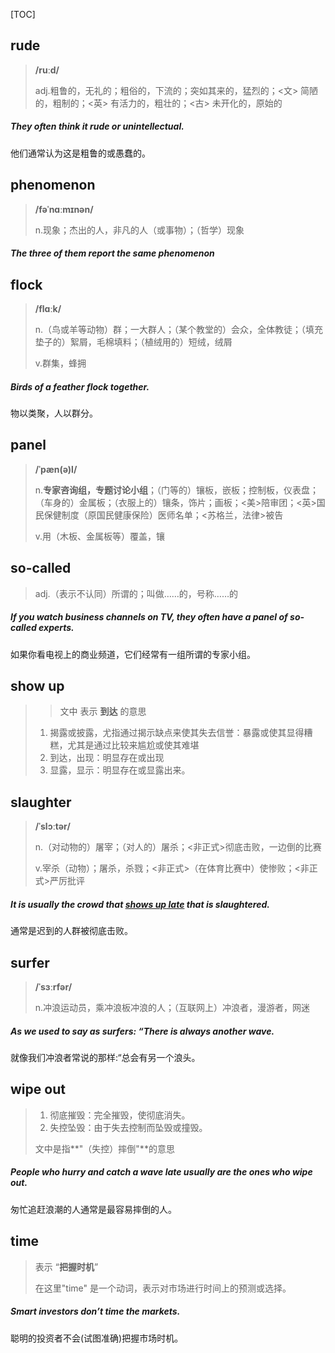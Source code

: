[TOC]

## rude

> **/ruːd/**
>
> adj.粗鲁的，无礼的；粗俗的，下流的；突如其来的，猛烈的；<文> 简陋的，粗制的；<英> 有活力的，粗壮的；<古> 未开化的，原始的

##### They often think it **rude** or unintellectual.

他们通常认为这是粗鲁的或愚蠢的。

## phenomenon

> **/fəˈnɑːmɪnən/**
>
> n.现象；杰出的人，非凡的人（或事物）；（哲学）现象

##### The three of them report the same **phenomenon**

## flock

> **/flɑːk/**
>
> n.（鸟或羊等动物）群；一大群人；（某个教堂的）会众，全体教徒；（填充垫子的）絮屑，毛棉填料；（植绒用的）短绒，绒屑
>
> v.群集，蜂拥

##### Birds of a feather **flock** together.

物以类聚，人以群分。

## panel

> **/ˈpæn(ə)l/**
>
> n.**专家咨询组，专题讨论小组**；（门等的）镶板，嵌板；控制板，仪表盘；（车身的）金属板；（衣服上的）镶条，饰片；画板；<美>陪审团；<英>国民保健制度（原国民健康保险）医师名单；<苏格兰，法律>被告
>
> v.用（木板、金属板等）覆盖，镶

## so-called

> adj.（表示不认同）所谓的；叫做……的，号称……的

##### If you watch business channels on TV, they often have a **panel** of **so-called** experts. 

如果你看电视上的商业频道，它们经常有一组所谓的专家小组。

## show up

> > 文中 表示 **到达** 的意思
>
> 1. 揭露或披露，尤指通过揭示缺点来使其失去信誉：暴露或使其显得糟糕，尤其是通过比较来尴尬或使其难堪
> 2. 到达，出现：明显存在或出现
> 3. 显露，显示：明显存在或显露出来。

## slaughter

> **/ˈslɔːtər/**
>
> n.（对动物的）屠宰；（对人的）屠杀；<非正式>彻底击败，一边倒的比赛
>
> v.宰杀（动物）；屠杀，杀戮；<非正式>（在体育比赛中）使惨败；<非正式>严厉批评

##### It is usually the crowd that <u>**shows up** late</u> that is **slaughtered**.

通常是迟到的人群被彻底击败。

## surfer

> **/ˈsɜːrfər/**
>
> n.冲浪运动员，乘冲浪板冲浪的人；（互联网上）冲浪者，漫游者，网迷

##### As we used to say as **surfers**: “There is always another wave.

就像我们冲浪者常说的那样:“总会有另一个浪头。

## wipe out

> 1. 彻底摧毁：完全摧毁，使彻底消失。
> 2. 失控坠毁：由于失去控制而坠毁或撞毁。
>
> 文中是指**"（失控）摔倒"**的意思

##### People who hurry and catch a wave late usually are the ones who **wipe out.**

匆忙追赶浪潮的人通常是最容易摔倒的人。

## time

>  表示  “**把握时机**”
>
> 在这里"time" 是一个动词，表示对市场进行时间上的预测或选择。

##### Smart investors don’t **time** the markets. 

聪明的投资者不会(试图准确)把握市场时机。